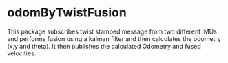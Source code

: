 # odomByTwistFusion
This package subscribes twist stamped message from two different IMUs and performs fusion using a kalman filter and then calculates the odometry (x,y and theta). It then publishes the calculated Odometry and fused velocities.
